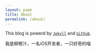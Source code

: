 ```yaml
---
layout: page
title: About
permalink: /about/
---
```


This blog is powerd by [`Jekyll`](http://jekyllrb.com/) and [`Github`](http://github.com).

我是柳橙汁，一名iOS开发者，一只好奇的喵